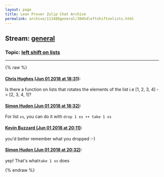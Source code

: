 ```yaml
---
layout: page
title: Lean Prover Zulip Chat Archive 
permalink: archive/113488general/30454leftshiftonlists.html
---
```


## Stream: [general](index.html)
### Topic: [left shift on lists](30454leftshiftonlists.html)

---


{% raw %}
#### [ Chris Hughes (Jun 01 2018 at 18:31)](https://leanprover.zulipchat.com/#narrow/stream/113488-general/topic/left%20shift%20on%20lists/near/127424565):
Is there a function on lists that rotates the elements of the list i.e [1, 2, 3, 4] -> [2, 3, 4, 1]?

#### [ Simon Hudon (Jun 01 2018 at 18:32)](https://leanprover.zulipchat.com/#narrow/stream/113488-general/topic/left%20shift%20on%20lists/near/127424622):
For list `xs`, you can do it with `drop 1 xs ++ take 1 xs`

#### [ Kevin Buzzard (Jun 01 2018 at 20:11)](https://leanprover.zulipchat.com/#narrow/stream/113488-general/topic/left%20shift%20on%20lists/near/127429588):
you'd better remember what you dropped :-)

#### [ Simon Hudon (Jun 01 2018 at 20:32)](https://leanprover.zulipchat.com/#narrow/stream/113488-general/topic/left%20shift%20on%20lists/near/127430668):
yep! That's what`take 1 xs` does


{% endraw %}
